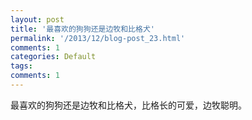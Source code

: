 ```yaml
---
layout: post
title: '最喜欢的狗狗还是边牧和比格犬'
permalink: '/2013/12/blog-post_23.html'
comments: 1
categories: Default
tags: 
comments: 1
---
```

最喜欢的狗狗还是边牧和比格犬，比格长的可爱，边牧聪明。